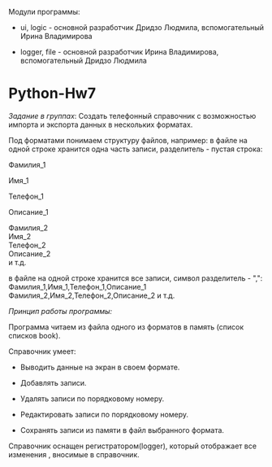 Модули программы:

- ui, logic - основной разработчик Дридзо Людмила, вспомогательный Ирина Владимирова

- logger, file - основной разработчик Ирина Владимирова, вспомогательный Дридзо Людмила

# Python-Hw7
*Задание в группах*: Создать телефонный справочник с возможностью импорта и экспорта данных в нескольких форматах.

Под форматами понимаем структуру файлов, например: в файле на одной строке хранится одна часть записи, разделитель - пустая строка:

Фамилия_1

Имя_1

Телефон_1

Описание_1

Фамилия_2    
Имя_2    
Телефон_2    
Описание_2    
и т.д.

в файле на одной строке хранится все записи, символ разделитель - ",":
Фамилия_1,Имя_1,Телефон_1,Описание_1
Фамилия_2,Имя_2,Телефон_2,Описание_2
и т.д.


*Принцип работы программы:* 

Программа читаем из файла одного из форматов в память (список списков book). 

Справочник умеет:

- Выводить данные на экран в своем формате.

- Добавлять записи.

- Удалять записи по порядковому номеру.

- Редактировать записи по порядковому номеру.

- Сохранять записи из памяти в файл выбранного формата.

Справочник оснащен регистратором(logger), который отображает все изменения , вносимые в справочник.
